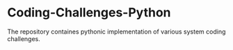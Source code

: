 # Coding-Challenges-Python
The repository containes pythonic implementation of various system coding challenges.
